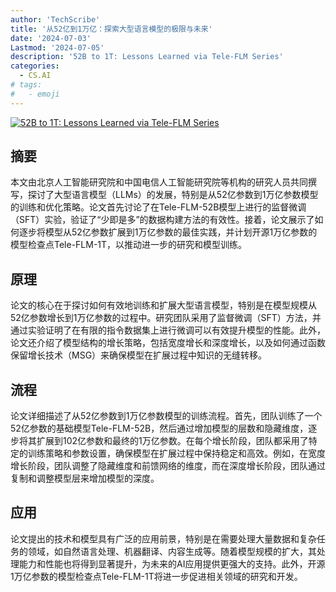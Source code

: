 ```yaml
---
author: 'TechScribe'
title: '从52亿到1万亿：探索大型语言模型的极限与未来'
date: '2024-07-03'
Lastmod: '2024-07-05'
description: '52B to 1T: Lessons Learned via Tele-FLM Series'
categories:
  - CS.AI
# tags:
#   - emoji
---
```


[![52B to 1T: Lessons Learned via Tele-FLM Series](https://arxiv-research-1301205113.cos.ap-guangzhou.myqcloud.com/images/2407.02783v1.pdf_0.jpg)](https://arxiv.org/abs/2407.02783v1)

## 摘要

本文由北京人工智能研究院和中国电信人工智能研究院等机构的研究人员共同撰写，探讨了大型语言模型（LLMs）的发展，特别是从52亿参数到1万亿参数模型的训练和优化策略。论文首先讨论了在Tele-FLM-52B模型上进行的监督微调（SFT）实验，验证了“少即是多”的数据构建方法的有效性。接着，论文展示了如何逐步将模型从52亿参数扩展到1万亿参数的最佳实践，并计划开源1万亿参数的模型检查点Tele-FLM-1T，以推动进一步的研究和模型训练。<!--more-->

## 原理

论文的核心在于探讨如何有效地训练和扩展大型语言模型，特别是在模型规模从52亿参数增长到1万亿参数的过程中。研究团队采用了监督微调（SFT）方法，并通过实验证明了在有限的指令数据集上进行微调可以有效提升模型的性能。此外，论文还介绍了模型结构的增长策略，包括宽度增长和深度增长，以及如何通过函数保留增长技术（MSG）来确保模型在扩展过程中知识的无缝转移。

## 流程

论文详细描述了从52亿参数到1万亿参数模型的训练流程。首先，团队训练了一个52亿参数的基础模型Tele-FLM-52B，然后通过增加模型的层数和隐藏维度，逐步将其扩展到102亿参数和最终的1万亿参数。在每个增长阶段，团队都采用了特定的训练策略和参数设置，确保模型在扩展过程中保持稳定和高效。例如，在宽度增长阶段，团队调整了隐藏维度和前馈网络的维度，而在深度增长阶段，团队通过复制和调整模型层来增加模型的深度。

## 应用

论文提出的技术和模型具有广泛的应用前景，特别是在需要处理大量数据和复杂任务的领域，如自然语言处理、机器翻译、内容生成等。随着模型规模的扩大，其处理能力和性能也将得到显著提升，为未来的AI应用提供更强大的支持。此外，开源1万亿参数的模型检查点Tele-FLM-1T将进一步促进相关领域的研究和开发。